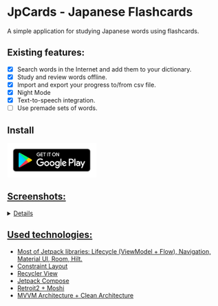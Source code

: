 # JpCards - Japanese Flashcards

A simple application for studying Japanese words using flashcards.

Existing features:
---------
- [x] Search words in the Internet and add them to your dictionary.
- [x] Study and review words offline.
- [x] Import and export your progress to/from csv file.
- [x] Night Mode
- [x] Text-to-speech integration.
- [ ] Use premade sets of words.

Install
---------
<div style="display:flex;">

<a href="https://play.google.com/store/apps/details?id=com.kirillemets.flashcards">
    <img alt="Get it on Google Play" height="80"
        src="https://github.com/ankidroid/Anki-Android/raw/main/docs/graphics/logos/google-badge.png" />
        
Screenshots:
---------
<details>
  <summary> Details </summary>
  <img src="Screenshots/Review.jpg" width="250">
  <img src="Screenshots/Start.jpg" width="250">
  <img src="Screenshots/Dictionary.jpg" width="250">
  <img src="Screenshots/Search.jpg" width="250">
  <img src="Screenshots/Settings.jpg" width="250">
</details>

Used technologies:
---------
- Most of Jetpack libraries: Lifecycle (ViewModel + Flow), Navigation, Material UI, Room, Hilt.
- Constraint Layout
- Recycler View
- Jetpack Compose
- Retroit2 + Moshi
- MVVM Architecture + Clean Architecture
